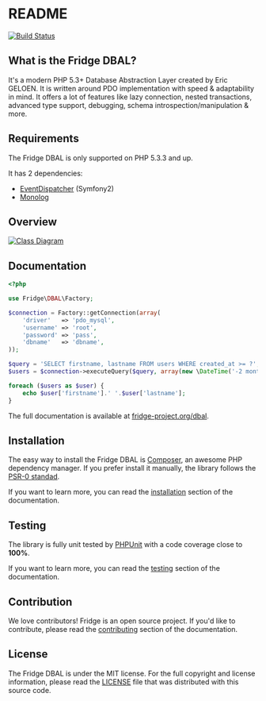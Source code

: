 # README

[![Build Status](https://secure.travis-ci.org/fridge-project/dbal.png?branch=master)](http://travis-ci.org/fridge-project/dbal)

## What is the Fridge DBAL?

It's a modern PHP 5.3+ Database Abstraction Layer created by Eric GELOEN. It is written around PDO implementation
with speed & adaptability in mind. It offers a lot of features like lazy connection, nested transactions,
advanced type support, debugging, schema introspection/manipulation & more.

## Requirements

The Fridge DBAL is only supported on PHP 5.3.3 and up.

It has 2 dependencies:

 - [EventDispatcher](https://github.com/symfony/EventDispatcher) (Symfony2)
 - [Monolog](https://github.com/Seldaek/monolog)

## Overview

[![Class Diagram](https://www.lucidchart.com/publicSegments/view/5039194d-f12c-4c67-8462-0c0c0ad3924f/image.jpeg)](https://www.lucidchart.com/publicSegments/view/5039194d-f12c-4c67-8462-0c0c0ad3924f/image.jpeg)

## Documentation

``` php
<?php

use Fridge\DBAL\Factory;

$connection = Factory::getConnection(array(
    'driver'   => 'pdo_mysql',
    'username' => 'root',
    'password' => 'pass',
    'dbname'   => 'dbname',
));

$query = 'SELECT firstname, lastname FROM users WHERE created_at >= ?';
$users = $connection->executeQuery($query, array(new \DateTime('-2 months')), array('datetime'));

foreach ($users as $user) {
    echo $user['firstname'].' '.$user['lastname'];
}
```

The full documentation is available at [fridge-project.org/dbal](http://fridge-project.org/dbal).

## Installation

The easy way to install the Fridge DBAL is [Composer](http://getcomposer.org/), an awesome PHP dependency manager.
If you prefer install it manually, the library follows the [PSR-0 standad](https://github.com/php-fig/fig-standards/blob/master/accepted/PSR-0.md).

If you want to learn more, you can read the [installation](http://fridge-project.org/dbal/installation) section of
the documentation.

## Testing

The library is fully unit tested by [PHPUnit](http://www.phpunit.de/) with a code coverage close to **100%**.

If you want to learn more, you can read the [testing](http://fridge-project.org/dbal/dbal/testing) section of
the documentation.

## Contribution

We love contributors! Fridge is an open source project. If you'd like to contribute, please read the
[contributing](http://fridge-project.org/contributing) section of the documentation.

## License

The Fridge DBAL is under the MIT license. For the full copyright and license information, please read the
[LICENSE](https://github.com/fridge-project/dbal/blob/master/LICENSE) file that was distributed with this source code.
